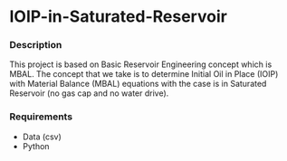 # IOIP-in-Saturated-Reservoir

### Description
This project is based on Basic Reservoir Engineering concept which is MBAL. The concept that we take is to determine Initial Oil in Place (IOIP) with Material Balance (MBAL) equations with the case is in Saturated Reservoir (no gas cap and no water drive).

### Requirements
- Data (csv)
- Python
